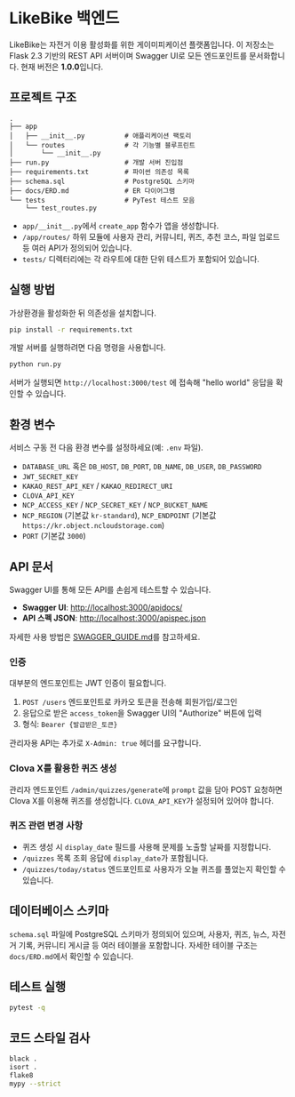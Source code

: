 # LikeBike 백엔드

LikeBike는 자전거 이용 활성화를 위한 게이미피케이션 플랫폼입니다. 이 저장소는 Flask 2.3 기반의 REST API 서버이며 Swagger UI로 모든 엔드포인트를 문서화합니다. 현재 버전은 **1.0.0**입니다.

## 프로젝트 구조

```
.
├── app
│   ├── __init__.py          # 애플리케이션 팩토리
│   └── routes               # 각 기능별 블루프린트
│       └── __init__.py
├── run.py                   # 개발 서버 진입점
├── requirements.txt         # 파이썬 의존성 목록
├── schema.sql               # PostgreSQL 스키마
├── docs/ERD.md              # ER 다이어그램
└── tests                    # PyTest 테스트 모음
    └── test_routes.py
```

- `app/__init__.py`에서 `create_app` 함수가 앱을 생성합니다.
- `/app/routes/` 하위 모듈에 사용자 관리, 커뮤니티, 퀴즈, 추천 코스, 파일 업로드 등 여러 API가 정의되어 있습니다.
- `tests/` 디렉터리에는 각 라우트에 대한 단위 테스트가 포함되어 있습니다.

## 실행 방법

가상환경을 활성화한 뒤 의존성을 설치합니다.

```bash
pip install -r requirements.txt
```

개발 서버를 실행하려면 다음 명령을 사용합니다.

```bash
python run.py
```

서버가 실행되면 `http://localhost:3000/test` 에 접속해 "hello world" 응답을 확인할 수 있습니다.

## 환경 변수

서비스 구동 전 다음 환경 변수를 설정하세요(예: `.env` 파일).

- `DATABASE_URL` 혹은 `DB_HOST`, `DB_PORT`, `DB_NAME`, `DB_USER`, `DB_PASSWORD`
- `JWT_SECRET_KEY`
- `KAKAO_REST_API_KEY` / `KAKAO_REDIRECT_URI`
- `CLOVA_API_KEY`
- `NCP_ACCESS_KEY` / `NCP_SECRET_KEY` / `NCP_BUCKET_NAME`
- `NCP_REGION` (기본값 `kr-standard`), `NCP_ENDPOINT` (기본값 `https://kr.object.ncloudstorage.com`)
- `PORT` (기본값 `3000`)

## API 문서

Swagger UI를 통해 모든 API를 손쉽게 테스트할 수 있습니다.

- **Swagger UI**: <http://localhost:3000/apidocs/>
- **API 스펙 JSON**: <http://localhost:3000/apispec.json>

자세한 사용 방법은 [SWAGGER_GUIDE.md](./SWAGGER_GUIDE.md)를 참고하세요.

### 인증

대부분의 엔드포인트는 JWT 인증이 필요합니다.

1. `POST /users` 엔드포인트로 카카오 토큰을 전송해 회원가입/로그인
2. 응답으로 받은 `access_token`을 Swagger UI의 "Authorize" 버튼에 입력
3. 형식: `Bearer {발급받은_토큰}`

관리자용 API는 추가로 `X-Admin: true` 헤더를 요구합니다.

### Clova X를 활용한 퀴즈 생성

관리자 엔드포인트 `/admin/quizzes/generate`에 `prompt` 값을 담아 POST 요청하면 Clova X를 이용해 퀴즈를 생성합니다. `CLOVA_API_KEY`가 설정되어 있어야 합니다.

### 퀴즈 관련 변경 사항

- 퀴즈 생성 시 `display_date` 필드를 사용해 문제를 노출할 날짜를 지정합니다.
- `/quizzes` 목록 조회 응답에 `display_date`가 포함됩니다.
- `/quizzes/today/status` 엔드포인트로 사용자가 오늘 퀴즈를 풀었는지 확인할 수 있습니다.

## 데이터베이스 스키마

`schema.sql` 파일에 PostgreSQL 스키마가 정의되어 있으며, 사용자, 퀴즈, 뉴스, 자전거 기록, 커뮤니티 게시글 등 여러 테이블을 포함합니다. 자세한 테이블 구조는 `docs/ERD.md`에서 확인할 수 있습니다.

## 테스트 실행

```bash
pytest -q
```

## 코드 스타일 검사

```bash
black .
isort .
flake8
mypy --strict
```

